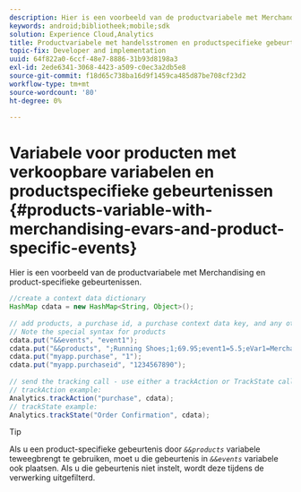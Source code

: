 ```yaml
---
description: Hier is een voorbeeld van de productvariabele met Merchandising en product-specifieke gebeurtenissen.
keywords: android;bibliotheek;mobile;sdk
solution: Experience Cloud,Analytics
title: Productvariabele met handelsstromen en productspecifieke gebeurtenissen
topic-fix: Developer and implementation
uuid: 64f822a0-6ccf-48e7-8886-31b93d8198a3
exl-id: 2ede6341-3068-4423-a509-c0ec3a2db5e8
source-git-commit: f18d65c738ba16d9f1459ca485d87be708cf23d2
workflow-type: tm+mt
source-wordcount: '80'
ht-degree: 0%

---
```


# Variabele voor producten met verkoopbare variabelen en productspecifieke gebeurtenissen {#products-variable-with-merchandising-evars-and-product-specific-events}

Hier is een voorbeeld van de productvariabele met Merchandising en product-specifieke gebeurtenissen.

```java
//create a context data dictionary 
HashMap cdata = new HashMap<String, Object>(); 
  
// add products, a purchase id, a purchase context data key, and any other data you want to collect. 
// Note the special syntax for products 
cdata.put("&&events", "event1"); 
cdata.put("&&products", ";Running Shoes;1;69.95;event1=5.5;eVar1=Merchandising,;Running Socks;10;29.99"); 
cdata.put("myapp.purchase", "1"); 
cdata.put("myapp.purchaseid", "1234567890"); 
  
// send the tracking call - use either a trackAction or TrackState call. 
// trackAction example: 
Analytics.trackAction("purchase", cdata); 
// trackState example: 
Analytics.trackState("Order Confirmation", cdata);
```

>[!TIP]
>
>Als u een product-specifieke gebeurtenis door *`&&products`* variabele teweegbrengt te gebruiken, moet u die gebeurtenis in *`&&events`* variabele ook plaatsen. Als u die gebeurtenis niet instelt, wordt deze tijdens de verwerking uitgefilterd.
